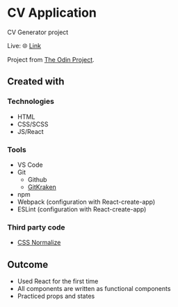 # CV Application
CV Generator project

Live: 🌐 [Link](https://dawidbal.github.io/CV-Application/)

Project from [The Odin Project](https://www.theodinproject.com).

## Created with

### Technologies
* HTML
* CSS/SCSS
* JS/React

### Tools
* VS Code
* Git
  * Github
  * [GitKraken](https://www.gitkraken.com/)
* npm
* Webpack (configuration with React-create-app)
* ESLint (configuration with React-create-app)

### Third party code
* [CSS Normalize](https://github.com/necolas/normalize.css)

## Outcome
* Used React for the first time
* All components are written as functional components
* Practiced props and states
